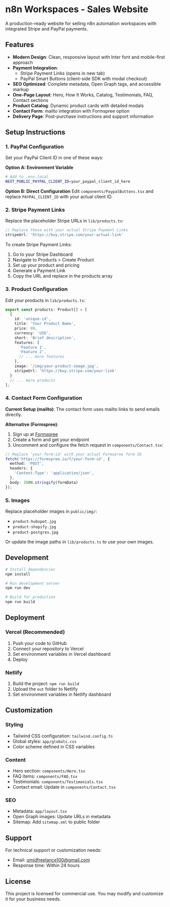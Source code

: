 # n8n Workspaces - Sales Website

A production-ready website for selling n8n automation workspaces with integrated Stripe and PayPal payments.

## Features

- **Modern Design**: Clean, responsive layout with Inter font and mobile-first approach
- **Payment Integration**: 
  - Stripe Payment Links (opens in new tab)
  - PayPal Smart Buttons (client-side SDK with modal checkout)
- **SEO Optimized**: Complete metadata, Open Graph tags, and accessible markup
- **One-Page Layout**: Hero, How It Works, Catalog, Testimonials, FAQ, Contact sections
- **Product Catalog**: Dynamic product cards with detailed modals
- **Contact Form**: mailto integration with Formspree option
- **Delivery Page**: Post-purchase instructions and support information

## Setup Instructions

### 1. PayPal Configuration

Set your PayPal Client ID in one of these ways:

**Option A: Environment Variable**
```bash
# Add to .env.local
NEXT_PUBLIC_PAYPAL_CLIENT_ID=your_paypal_client_id_here
```

**Option B: Direct Configuration**
Edit `components/PaypalButtons.tsx` and replace `PAYPAL_CLIENT_ID` with your actual client ID.

### 2. Stripe Payment Links

Replace the placeholder Stripe URLs in `lib/products.ts`:

```typescript
// Replace these with your actual Stripe Payment Links
stripeUrl: 'https://buy.stripe.com/your-actual-link'
```

To create Stripe Payment Links:
1. Go to your Stripe Dashboard
2. Navigate to Products > Create Product
3. Set up your product and pricing
4. Generate a Payment Link
5. Copy the URL and replace in the products array

### 3. Product Configuration

Edit your products in `lib/products.ts`:

```typescript
export const products: Product[] = [
  {
    id: 'unique-id',
    title: 'Your Product Name',
    price: 99,
    currency: 'USD',
    short: 'Brief description',
    features: [
      'Feature 1',
      'Feature 2',
      // ... more features
    ],
    image: '/img/your-product-image.jpg',
    stripeUrl: 'https://buy.stripe.com/your-link'
  }
  // ... more products
];
```

### 4. Contact Form Configuration

**Current Setup (mailto)**: The contact form uses mailto links to send emails directly.

**Alternative (Formspree)**:
1. Sign up at [Formspree](https://formspree.io)
2. Create a form and get your endpoint
3. Uncomment and configure the fetch request in `components/Contact.tsx`:

```typescript
// Replace 'your-form-id' with your actual Formspree form ID
fetch('https://formspree.io/f/your-form-id', {
  method: 'POST',
  headers: {
    'Content-Type': 'application/json',
  },
  body: JSON.stringify(formData)
});
```

### 5. Images

Replace placeholder images in `public/img/`:
- `product-hubspot.jpg`
- `product-shopify.jpg` 
- `product-postgres.jpg`

Or update the image paths in `lib/products.ts` to use your own images.

## Development

```bash
# Install dependencies
npm install

# Run development server
npm run dev

# Build for production
npm run build
```

## Deployment

### Vercel (Recommended)
1. Push your code to GitHub
2. Connect your repository to Vercel
3. Set environment variables in Vercel dashboard
4. Deploy

### Netlify
1. Build the project: `npm run build`
2. Upload the `out` folder to Netlify
3. Set environment variables in Netlify dashboard

## Customization

### Styling
- Tailwind CSS configuration: `tailwind.config.ts`
- Global styles: `app/globals.css`
- Color scheme defined in CSS variables

### Content
- Hero section: `components/Hero.tsx`
- FAQ items: `components/FAQ.tsx`
- Testimonials: `components/Testimonials.tsx`
- Contact email: Update in `components/Contact.tsx`

### SEO
- Metadata: `app/layout.tsx`
- Open Graph images: Update URLs in metadata
- Sitemap: Add `sitemap.xml` to public folder

## Support

For technical support or customization needs:
- Email: omidfreelance100@gmail.com
- Response time: Within 24 hours

## License

This project is licensed for commercial use. You may modify and customize it for your business needs.